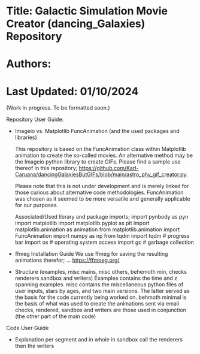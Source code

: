 # Title:           Galactic Simulation Movie Creator (dancing_Galaxies) Repository
# Authors:         
# Last Updated:    01/10/2024

(Work in progress. To be formatted soon.)

Repository User Guide:

- Imageio vs. Matplotlib FuncAnimation (and the used packages and libraries)
  
    This repository is based on the FuncAnimation class within Matplotlib animation to create the so-called movies. An alternative method may be the Imageio python library to create GIFs. Please find a sample use thereof in this repository; https://github.com/Karl-Caruana/dancingGalaxiesButGIFs/blob/main/astro_phy_gif_creator.py.

    Please note that this is not under development and is merely linked for those curious about alternative code methodologies. FuncAnimation was chosen as it seemed to be more versatile and generally applicable for our purposes.

    Associated/Used library and package imports;
        import pynbody as pyn
        import matplotlib
        import matplotlib.pyplot as plt
        import matplotlib.animation as animation
        from matplotlib.animation import FuncAnimation
        import numpy as np
        from tqdm import tqdm # progress bar
        import os # operating system access
        import gc  # garbage collection
  
- ffmeg Installation Guide
     We use ffmeg for saving the resulting animations therefor; ... https://ffmpeg.org/
  
- Structure (examples, misc mains, misc others, behemoth min, checks renderers sandbox and writers)
     Examples contains the time and z spanning examples.
     misc contains the miscellaneous python files of user inputs, stars by ages, and two main versions. The latter served as the basis for the code currently being worked on.
     behmoth minimal is the basis of what was used to create the animations sent via email
    checks, rendered, sandbox and writers are those used in conjunction (the other part of the main code)

Code User Guide

   - Explanation per segment and in whole
       in sandbox call the renderers then the writers
